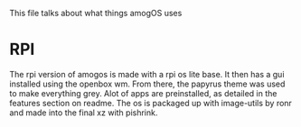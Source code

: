 This file talks about what things amogOS uses

# RPI
The rpi version of amogos is made with a rpi os lite base. It then has a gui installed using the openbox wm. From there, the papyrus theme was used to make everything grey. Alot of apps are preinstalled, as detailed in the features section on readme. The os is packaged up with image-utils by ronr and made into the final xz with pishrink.
